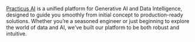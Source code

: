 [Practicus AI](https://practicus.ai/) is a unified platform for Generative AI and Data Intelligence, designed to guide you smoothly from initial concept to production-ready solutions. Whether you’re a seasoned engineer or just beginning to explore the world of data and AI, we’ve built our platform to be both robust and intuitive.
